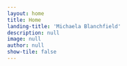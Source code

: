 ```yaml
---
layout: home
title: Home
landing-title: 'Michaela Blanchfield'
description: null
image: null
author: null
show-tile: false
---
```


